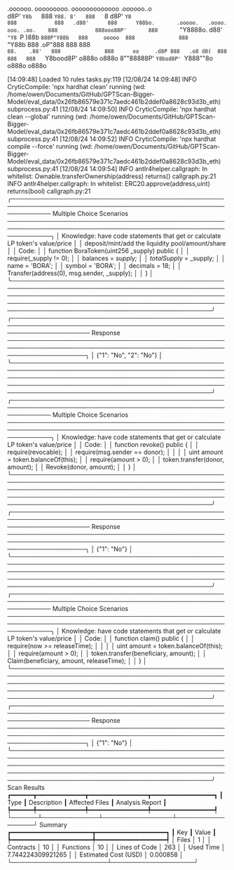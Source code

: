 

  .oooooo.    ooooooooo.   ooooooooooooo  .oooooo..o                                 
 d8P'  `Y8b   `888   `Y88. 8'   888   `8 d8P'    `Y8                                 
888            888   .d88'      888      Y88bo.       .ooooo.   .oooo.   ooo. .oo.   
888            888ooo88P'       888       `"Y8888o.  d88' `"Y8 `P  )88b  `888P"Y88b  
888     ooooo  888              888           `"Y88b 888        .oP"888   888   888  
`88.    .88'   888              888      oo     .d8P 888   .o8 d8(  888   888   888  
 `Y8bood8P'   o888o            o888o     8""88888P'  `Y8bod8P' `Y888""8o o888o o888o                                                        


                                                                   

[14:09:48] Loaded 10 rules                                                                                                                                                                                                                  tasks.py:119
[12/08/24 14:09:48] INFO     CryticCompile: 'npx hardhat clean' running (wd: /home/owen/Documents/GitHub/GPTScan-Bigger-Model/eval_data/0x26fb86579e371c7aedc461b2ddef0a8628c93d3b_eth)                                                 subprocess.py:41
[12/08/24 14:09:50] INFO     CryticCompile: 'npx hardhat clean --global' running (wd: /home/owen/Documents/GitHub/GPTScan-Bigger-Model/eval_data/0x26fb86579e371c7aedc461b2ddef0a8628c93d3b_eth)                                        subprocess.py:41
[12/08/24 14:09:52] INFO     CryticCompile: 'npx hardhat compile --force' running (wd: /home/owen/Documents/GitHub/GPTScan-Bigger-Model/eval_data/0x26fb86579e371c7aedc461b2ddef0a8628c93d3b_eth)                                       subprocess.py:41
[12/08/24 14:09:54] INFO     antlr4helper.callgraph: In whitelist: Ownable.transferOwnership(address) returns()                                                                                                                          callgraph.py:21
                    INFO     antlr4helper.callgraph: In whitelist: ERC20.approve(address,uint) returns(bool)                                                                                                                             callgraph.py:21
╭───────────────────────────────────────────────────────────────────────────────────────────────────────────── Multiple Choice Scenarios ──────────────────────────────────────────────────────────────────────────────────────────────────────────────╮
│ Knowledge: have code statements that get or calculate LP token's value/price                                                                                                                                                                         │
│ deposit/mint/add the liquidity pool/amount/share                                                                                                                                                                                                     │
│ Code:                                                                                                                                                                                                                                                │
│     function BoraToken(uint256 _supply) public {                                                                                                                                                                                                     │
│         require(_supply != 0);                                                                                                                                                                                                                       │
│         balances = _supply;                                                                                                                                                                                                                          │
│         totalSupply_ = _supply;                                                                                                                                                                                                                      │
│         name = 'BORA';                                                                                                                                                                                                                               │
│         symbol = 'BORA';                                                                                                                                                                                                                             │
│         decimals = 18;                                                                                                                                                                                                                               │
│         Transfer(address(0), msg.sender, _supply);                                                                                                                                                                                                   │
│     }                                                                                                                                                                                                                                                │
╰──────────────────────────────────────────────────────────────────────────────────────────────────────────────────────────────────────────────────────────────────────────────────────────────────────────────────────────────────────────────────────╯
╭────────────────────────────────────────────────────────────────────────────────────────────────────────────────────── Response ──────────────────────────────────────────────────────────────────────────────────────────────────────────────────────╮
│ {"1": "No", "2": "No"}                                                                                                                                                                                                                               │
╰──────────────────────────────────────────────────────────────────────────────────────────────────────────────────────────────────────────────────────────────────────────────────────────────────────────────────────────────────────────────────────╯
╭───────────────────────────────────────────────────────────────────────────────────────────────────────────── Multiple Choice Scenarios ──────────────────────────────────────────────────────────────────────────────────────────────────────────────╮
│ Knowledge: have code statements that get or calculate LP token's value/price                                                                                                                                                                         │
│ Code:                                                                                                                                                                                                                                                │
│     function revoke() public {                                                                                                                                                                                                                       │
│         require(revocable);                                                                                                                                                                                                                          │
│         require(msg.sender == donor);                                                                                                                                                                                                                │
│                                                                                                                                                                                                                                                      │
│         uint amount = token.balanceOf(this);                                                                                                                                                                                                         │
│         require(amount > 0);                                                                                                                                                                                                                         │
│         token.transfer(donor, amount);                                                                                                                                                                                                               │
│         Revoke(donor, amount);                                                                                                                                                                                                                       │
│     }                                                                                                                                                                                                                                                │
╰──────────────────────────────────────────────────────────────────────────────────────────────────────────────────────────────────────────────────────────────────────────────────────────────────────────────────────────────────────────────────────╯
╭────────────────────────────────────────────────────────────────────────────────────────────────────────────────────── Response ──────────────────────────────────────────────────────────────────────────────────────────────────────────────────────╮
│ {"1": "No"}                                                                                                                                                                                                                                          │
╰──────────────────────────────────────────────────────────────────────────────────────────────────────────────────────────────────────────────────────────────────────────────────────────────────────────────────────────────────────────────────────╯
╭───────────────────────────────────────────────────────────────────────────────────────────────────────────── Multiple Choice Scenarios ──────────────────────────────────────────────────────────────────────────────────────────────────────────────╮
│ Knowledge: have code statements that get or calculate LP token's value/price                                                                                                                                                                         │
│ Code:                                                                                                                                                                                                                                                │
│     function claim() public {                                                                                                                                                                                                                        │
│         require(now >= releaseTime);                                                                                                                                                                                                                 │
│                                                                                                                                                                                                                                                      │
│         uint amount = token.balanceOf(this);                                                                                                                                                                                                         │
│         require(amount > 0);                                                                                                                                                                                                                         │
│         token.transfer(beneficiary, amount);                                                                                                                                                                                                         │
│         Claim(beneficiary, amount, releaseTime);                                                                                                                                                                                                     │
│     }                                                                                                                                                                                                                                                │
╰──────────────────────────────────────────────────────────────────────────────────────────────────────────────────────────────────────────────────────────────────────────────────────────────────────────────────────────────────────────────────────╯
╭────────────────────────────────────────────────────────────────────────────────────────────────────────────────────── Response ──────────────────────────────────────────────────────────────────────────────────────────────────────────────────────╮
│ {"1": "No"}                                                                                                                                                                                                                                          │
╰──────────────────────────────────────────────────────────────────────────────────────────────────────────────────────────────────────────────────────────────────────────────────────────────────────────────────────────────────────────────────────╯
                      Scan Results                       
┏━━━━━━┳━━━━━━━━━━━━━┳━━━━━━━━━━━━━━━━┳━━━━━━━━━━━━━━━━━┓
┃ Type ┃ Description ┃ Affected Files ┃ Analysis Report ┃
┡━━━━━━╇━━━━━━━━━━━━━╇━━━━━━━━━━━━━━━━╇━━━━━━━━━━━━━━━━━┩
└──────┴─────────────┴────────────────┴─────────────────┘
                  Summary                   
┏━━━━━━━━━━━━━━━━━━━━━━┳━━━━━━━━━━━━━━━━━━━┓
┃ Key                  ┃ Value             ┃
┡━━━━━━━━━━━━━━━━━━━━━━╇━━━━━━━━━━━━━━━━━━━┩
│ Files                │ 1                 │
│ Contracts            │ 10                │
│ Functions            │ 10                │
│ Lines of Code        │ 263               │
│ Used Time            │ 7.744224309921265 │
│ Estimated Cost (USD) │ 0.000858          │
└──────────────────────┴───────────────────┘
